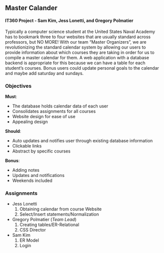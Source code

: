 ## Master Calander
#### IT360 Project - Sam Kim, Jess Lonetti, and Gregory Polmatier

Typically a computer science student at the United States Naval Academy has to bookmark three to four websites that are usually standard across professors, but NO MORE! With our team “Master Organizers”, we are revolutionizing the standard calendar system by allowing our users to provide information about which courses they are taking in order for us to compile a master calendar for them. A web application with a database backend is appropriate for this because we can have a table for each student’s courses. Bonus users could update personal goals to the calendar and maybe add saturday and sundays. 

### Objectives

**Must**:
* The database holds calendar data of each user 
* Consolidates assignments for all courses
* Website design for ease of use
* Appealing design

**Should**:
* Auto updates and notifies user through existing database information
* Clickable links 
* Abstract by specific courses 

**Bonus**:
* Adding notes
* Updates and notifications
* Weekends included

### Assignments
* Jess Lonetti
    1. Obtaining calendar from course Website
    2. Select/Insert statements/Normalization
* Gregory Polmatier (_Team Lead_)
    1. Creating tables/ER-Relational
    2. CSS Director
* Sam Kim
    1. ER Model 
    2. Login 




